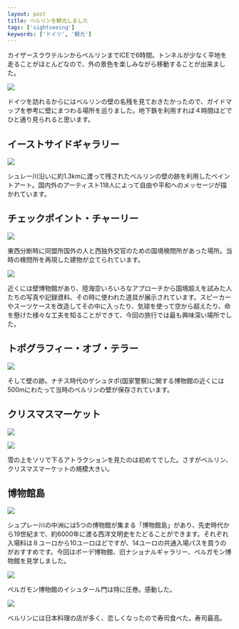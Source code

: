 ```yaml
---
layout: post
title: ベルリンを観光しました
tags: ['sightseeing']
keywords: ['ドイツ', '観光']
---
```


カイザースラウテルンからベルリンまでICEで6時間。トンネルが少なく平地を走ることがほとんどなので、外の景色を楽しみながら移動することが出来ました。

![ ](/img/blog_berlin31.jpg)

ドイツを訪れるからにはベルリンの壁の名残を見ておきたかったので、ガイドマップを参考に壁にまつわる場所を巡りました。地下鉄を利用すれば４時間ほどでひと通り見られると思います。

## イーストサイドギャラリー

![ ](/img/blog_berlin01.jpg)

シュレー川沿いに約1.3kmに渡って残されたベルリンの壁の跡を利用したペイントアート。国内外のアーティスト118人によって自由や平和へのメッセージが描かれています。

## チェックポイント・チャーリー

![ ](/img/blog_berlin02.jpg)

東西分断時に同盟所国外の人と西独外交官のための国境検問所があった場所。当時の検問所を再現した建物が立てられています。

![ ](/img/blog_berlin03.jpg)

近くには壁博物館があり、陸海空いろいろなアプローチから国境超えを試みた人たちの写真や記録資料、その時に使われた道具が展示されています。スピーカーやスーツケースを改造してその中に入ったり、気球を使って空から超えたり、命を懸けた様々な工夫を知ることができて、今回の旅行では最も興味深い場所でした。

## トポグラフィー・オブ・テラー

![ ](/img/blog_berlin04.jpg)

そして壁の跡。ナチス時代のゲシュタポ(国家警察)に関する博物館の近くには500mにわたって当時のベルリンの壁が保存されています。

## クリスマスマーケット

![ ](/img/blog_berlin11.jpg)

![ ](/img/blog_berlin12.jpg)

雪の上をソリで下るアトラクションを見たのは初めてでした。さすがベルリン、クリスマスマーケットの規模大きい。

## 博物館島

![ ](/img/blog_berlin21.jpg)

シュプレー川の中洲には5つの博物館が集まる「博物館島」があり、先史時代から19世紀まで、約6000年に渡る西洋文明史をたどることができます。それぞれ入場料は８ユーロから10ユーロほどですが、14ユーロの共通入場パスを買うのがおすすめです。今回はボーデ博物館、旧ナショナルギャラリー、ペルガモン博物館を見学しました。

![ ](/img/blog_berlin22.jpg)

ペルガモン博物館のイシュタール門は特に圧巻。感動した。

![ ](/img/blog_berlin32.jpg)

ベルリンには日本料理の店が多く、恋しくなったので寿司食べた。寿司最高。
